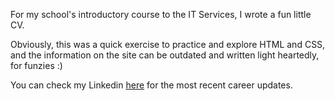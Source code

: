 For my school's introductory course to the IT Services, I wrote a fun little CV.

Obviously, this was a quick exercise to practice and explore HTML and CSS, and the information on the site can be outdated and written light heartedly, for funzies :)

You can check my Linkedin [here](https://www.linkedin.com/in/eevasii/) for the most recent career updates.